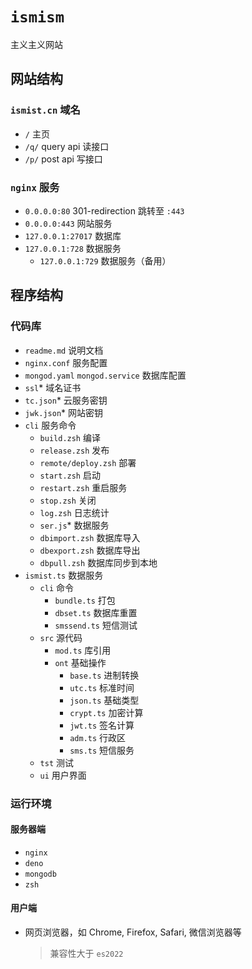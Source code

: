 # `ismism`

主义主义网站

## 网站结构

### `ismist.cn` 域名

- `/` 主页
- `/q/` query api 读接口
- `/p/` post api 写接口

### `nginx` 服务

- `0.0.0.0:80` 301-redirection 跳转至 `:443`
- `0.0.0.0:443` 网站服务
- `127.0.0.1:27017` 数据库
- `127.0.0.1:728` 数据服务
  - `127.0.0.1:729` 数据服务（备用）

## 程序结构

### 代码库

- `readme.md` 说明文档
- `nginx.conf` 服务配置
- `mongod.yaml` `mongod.service` 数据库配置
- `ssl`* 域名证书
- `tc.json`* 云服务密钥
- `jwk.json`* 网站密钥
- `cli` 服务命令
  - `build.zsh` 编译
  - `release.zsh` 发布
  - `remote/deploy.zsh` 部署
  - `start.zsh` 启动
  - `restart.zsh` 重启服务
  - `stop.zsh` 关闭
  - `log.zsh` 日志统计
  - `ser.js`* 数据服务
  - `dbimport.zsh` 数据库导入
  - `dbexport.zsh` 数据库导出
  - `dbpull.zsh` 数据库同步到本地
- `ismist.ts` 数据服务
  - `cli` 命令
    - `bundle.ts` 打包
    - `dbset.ts` 数据库重置
    - `smssend.ts` 短信测试
  - `src` 源代码
    - `mod.ts` 库引用
    - `ont` 基础操作
      - `base.ts` 进制转换
      - `utc.ts` 标准时间
      - `json.ts` 基础类型
      - `crypt.ts` 加密计算
      - `jwt.ts` 签名计算
      - `adm.ts` 行政区
      - `sms.ts` 短信服务
  - `tst` 测试
  - `ui` 用户界面

### 运行环境

#### 服务器端

- `nginx`
- `deno`
- `mongodb`
- `zsh`

#### 用户端

- 网页浏览器，如 Chrome, Firefox, Safari, 微信浏览器等
  > 兼容性大于 `es2022`
